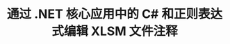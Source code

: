 ---
############################# Static ############################
layout: "auto-gen-gist"
draft: false
path: "zh/redaction/net/annotation/xlsm"
otherformats: CSV DOC DOCM DOCX DOT DOTM DOTX PDF POT POTM PPS PPSM PPSX PPT PPTM PPTX RTF XLS XLSX XLT XLTM XLTX  

############################# Head ############################
head_title: "通过 .NET Core 使用正则表达式编辑 XLSM 文档中的注释"
head_description: "使用正则表达式从不同格式的文档中删除注释中的敏感信息"

############################# Header ############################
title: "通过 .NET 核心应用中的 C# 和正则表达式编辑 XLSM 文件注释"
description: "查找并删除 Office 和 OpenOffice 文档、电子表格和演示文稿以及 Windows、Linux 和 macOS 上的 XLSM 中的敏感信息"

################### SubMenu/Download Button #####################
submenu:
    enable: true

############################# About ############################
about:
    enable: true
    title: ".NET API 的文档注释修订"
    content: |
        独立于格式的单一界面，用于清理 PDF、Word、Excel、PowerPoint 文档和图像中的敏感和机密信息，包括更改元数据和删除注释的功能。使用 GroupDocs.Redaction for .NET 工具，您可以编辑机密信息并将编辑后的文档保存在 PDF 中，将所有页面转换为光栅图像或保留文档的原始格式以供进一步编辑。

############################# Steps ############################
steps:
    enable: true
    title_left: "通过 C# 使用正则表达式编辑来自 XLSM 的注释"
    content_left: |
        [GroupDocs.Redaction](zh//redaction/net/) 允许 .NET 开发者通过几个简单的步骤使用完整的正则表达式来编辑 XLSM 文件。

        *   创建 [Redactor](https://apireference.groupdocs.com/redaction/net/groupdocs.redaction/redactor) 类的实例并加载 XLSM 文件
        *   创建 [AnnotationRedaction](https://apireference.groupdocs.com/redaction/net/groupdocs.redaction.redactions/annotationredaction) 类的实例来查找和替换注释
        *   使用 AnnotationRedaction 对象调用 [Redactor.Apply](https://apireference.groupdocs.com/redaction/net/groupdocs.redaction/redactor/methods/apply/index) 方法
        
    title_right: "如何使用 GroupDocs 密文 API"
    content_right: |
        通过命令行“nuget install GroupDocs.Redaction”安装包，或通过 Visual Studio 的包管理器控制台使用“Install-Package GroupDocs.Redaction”安装包。 
        或者，从 [下载](https://downloads.groupdocs.com/redaction/net) 获取 ZIP 文件中的离线 MSI 安装程序或 DLL，并在项目中手动引用它。  
        
    code: |
        ```cs
        using (Redactor redactor = new Redactor(@"sample.xlsm"))
        {
        	redactor.Apply(new AnnotationRedaction("(?im:john)", "[redacted]"));
        	redactor.Save();
        }
        ```

############################# Demos ############################
demos:
    enable: true
############################# About Formats ############################
about_formats:
    enable: true
############################# More Formats ############################
more_formats:
    enable: true

############################# Back to top ###############################
back_to_top:
    enable: true
---